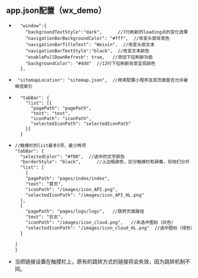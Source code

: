 

## app.json配置（wx_demo）

- ```
    "window":{
      "backgroundTextStyle":"dark",      //7行刷新的loading点的变化效果
      "navigationBarBackgroundColor": "#fff",  //改变头部背景色
      "navigationBarTitleText": "Weixin",  //改变头部文本
      "navigationBarTextStyle":"black",  //改变文本颜色
      "enablePullDownRefresh": true,   //添加下拉刷新功能
      "backgroundColor": "#ddd"  //12行下拉刷新背景呈现颜色
    },  
  ```

- ```
   "sitemapLocation": "sitemap.json",  //用来配置小程序及其页面是否允许被微信索引
  ```

- ```
    "tabBar": {
      "list": [{
        "pagePath": "pagePath",
        "text": "text",
        "iconPath": "iconPath",      
        "selectedIconPath": "selectedIconPath"     
      }]
    }
  ```

- ```html
  //触摸栏的list最多5项，最少两项
  "tabBar": {
    "selectedColor": "#f00",  //选中的文字颜色
    "borderStyle": "black",      //上边框颜色，区分触摸栏和屏幕，将他们分开
    "list": [
      {
      "pagePath": "pages/index/index",
      "text": "首页",
      "iconPath": "/images/icon_API.png",
      "selectedIconPath": "/images/icon_API_HL.png"
    },
    {
      "pagePath": "pages/logs/logs",   //跳转页面路径
      "text": "日志",
      "iconPath": "/images/icon_cloud.png",   //未选中图标（灰色）
      "selectedIconPath": "/images/icon_cloud_HL.png"  //选中图标（绿色）
    }
  
  ]
  }
  ```

- 当把链接设置在触摸栏上，原有的跳转方式的链接将会失效，因为跳转机制不同。